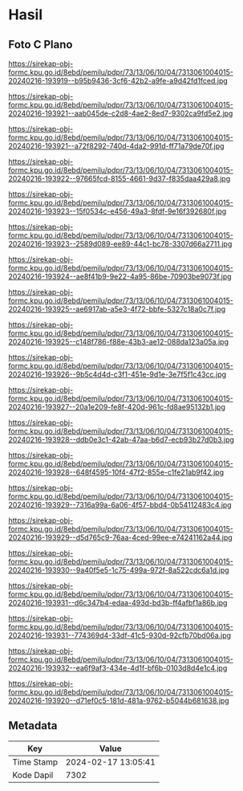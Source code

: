 # Hasil

## Foto C Plano

https://sirekap-obj-formc.kpu.go.id/8ebd/pemilu/pdpr/73/13/06/10/04/7313061004015-20240216-193919--b95b9436-3cf6-42b2-a9fe-a9d42fd1fced.jpg

https://sirekap-obj-formc.kpu.go.id/8ebd/pemilu/pdpr/73/13/06/10/04/7313061004015-20240216-193921--aab045de-c2d8-4ae2-8ed7-9302ca9fd5e2.jpg

https://sirekap-obj-formc.kpu.go.id/8ebd/pemilu/pdpr/73/13/06/10/04/7313061004015-20240216-193921--a72f8292-740d-4da2-991d-ff71a79de70f.jpg

https://sirekap-obj-formc.kpu.go.id/8ebd/pemilu/pdpr/73/13/06/10/04/7313061004015-20240216-193922--97665fcd-8155-4661-9d37-f835daa429a8.jpg

https://sirekap-obj-formc.kpu.go.id/8ebd/pemilu/pdpr/73/13/06/10/04/7313061004015-20240216-193923--15f0534c-e456-49a3-8fdf-9e16f392680f.jpg

https://sirekap-obj-formc.kpu.go.id/8ebd/pemilu/pdpr/73/13/06/10/04/7313061004015-20240216-193923--2589d089-ee89-44c1-bc78-3307d66a2711.jpg

https://sirekap-obj-formc.kpu.go.id/8ebd/pemilu/pdpr/73/13/06/10/04/7313061004015-20240216-193924--ae8f41b9-9e22-4a95-86be-70903be9073f.jpg

https://sirekap-obj-formc.kpu.go.id/8ebd/pemilu/pdpr/73/13/06/10/04/7313061004015-20240216-193925--ae6917ab-a5e3-4f72-bbfe-5327c18a0c7f.jpg

https://sirekap-obj-formc.kpu.go.id/8ebd/pemilu/pdpr/73/13/06/10/04/7313061004015-20240216-193925--c148f786-f88e-43b3-ae12-088da123a05a.jpg

https://sirekap-obj-formc.kpu.go.id/8ebd/pemilu/pdpr/73/13/06/10/04/7313061004015-20240216-193926--9b5c4d4d-c3f1-451e-9d1e-3e7f5f1c43cc.jpg

https://sirekap-obj-formc.kpu.go.id/8ebd/pemilu/pdpr/73/13/06/10/04/7313061004015-20240216-193927--20a1e209-fe8f-420d-961c-fd8ae95132b1.jpg

https://sirekap-obj-formc.kpu.go.id/8ebd/pemilu/pdpr/73/13/06/10/04/7313061004015-20240216-193928--ddb0e3c1-42ab-47aa-b6d7-ecb93b27d0b3.jpg

https://sirekap-obj-formc.kpu.go.id/8ebd/pemilu/pdpr/73/13/06/10/04/7313061004015-20240216-193928--648f4595-10f4-47f2-855e-c1fe21ab9f42.jpg

https://sirekap-obj-formc.kpu.go.id/8ebd/pemilu/pdpr/73/13/06/10/04/7313061004015-20240216-193929--7316a99a-6a06-4f57-bbd4-0b54112483c4.jpg

https://sirekap-obj-formc.kpu.go.id/8ebd/pemilu/pdpr/73/13/06/10/04/7313061004015-20240216-193929--d5d765c9-76aa-4ced-99ee-e74241162a44.jpg

https://sirekap-obj-formc.kpu.go.id/8ebd/pemilu/pdpr/73/13/06/10/04/7313061004015-20240216-193930--9a40f5e5-1c75-499a-972f-8a522cdc6a1d.jpg

https://sirekap-obj-formc.kpu.go.id/8ebd/pemilu/pdpr/73/13/06/10/04/7313061004015-20240216-193931--d6c347b4-edaa-493d-bd3b-ff4afbf1a86b.jpg

https://sirekap-obj-formc.kpu.go.id/8ebd/pemilu/pdpr/73/13/06/10/04/7313061004015-20240216-193931--774369d4-33df-41c5-930d-92cfb70bd06a.jpg

https://sirekap-obj-formc.kpu.go.id/8ebd/pemilu/pdpr/73/13/06/10/04/7313061004015-20240216-193932--ea6f9af3-434e-4d1f-bf6b-0103d8d4e1c4.jpg

https://sirekap-obj-formc.kpu.go.id/8ebd/pemilu/pdpr/73/13/06/10/04/7313061004015-20240216-193920--d71ef0c5-181d-481a-9762-b5044b681638.jpg


## Metadata

| Key        | Value               |
| ---------- | ------------------- |
| Time Stamp | 2024-02-17 13:05:41 |
| Kode Dapil | 7302                |



